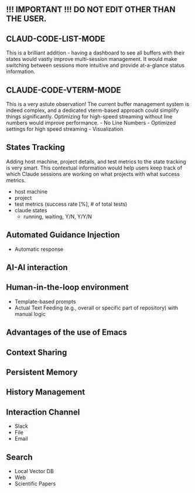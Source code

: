 <!-- ---
!-- Timestamp: 2025-05-10 01:05:00
!-- Author: ywatanabe
!-- File: /home/ywatanabe/.emacs.d/lisp/emacs-claude-code/project_management/ORIGINAL_PLAN_v02.md
!-- --- -->


## !!! IMPORTANT !!! DO NOT EDIT OTHER THAN THE USER.

## CLAUD-CODE-LIST-MODE
  This is a brilliant addition - having a dashboard to see all buffers with their states
  would vastly improve multi-session management. It would make switching between sessions more intuitive and
  provide at-a-glance status information.

## CLAUDE-CODE-VTERM-MODE
  This is a very astute observation! The current buffer management system is indeed
  complex, and a dedicated vterm-based approach could simplify things significantly. Optimizing for high-speed
  streaming without line numbers would improve performance.
    - No Line Numbers
    - Optimized settings for high speed streaming
    - Visualization

## States Tracking
  Adding host machine, project details, and test metrics to the state tracking is very smart.
  This contextual information would help users keep track of which Claude sessions are working on what projects
  with what success metrics.
  - host machine
  - project
  - test metrics (success rate [%], # of total tests)
  - claude states
    - running, waiting, Y/N, Y/Y/N

## Automated Guidance Injection
  - Automatic response

## AI-AI interaction

## Human-in-the-loop environment
  - Template-based prompts
  - Actual Text Feeding (e.g., overall or specific part of repository) with manual logic

## Advantages of the use of Emacs

## Context Sharing

## Persistent Memory

## History Management

## Interaction Channel
  - Slack
  - File
  - Email

## Search
  - Local Vector DB
  - Web
  - Scientific Papers

<!-- EOF -->